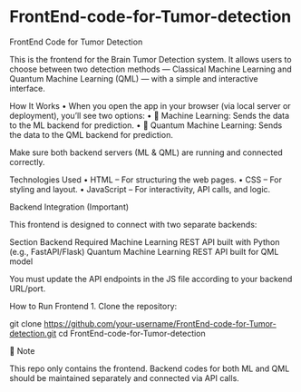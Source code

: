 # FrontEnd-code-for-Tumor-detection

FrontEnd Code for Tumor Detection

This is the frontend for the Brain Tumor Detection system. It allows users to choose between two detection methods — Classical Machine Learning and Quantum Machine Learning (QML) — with a simple and interactive interface.


 How It Works
	•	When you open the app in your browser (via local server or deployment), you’ll see two options:
	•	🔹 Machine Learning: Sends the data to the ML backend for prediction.
	•	🔹 Quantum Machine Learning: Sends the data to the QML backend for prediction.

Make sure both backend servers (ML & QML) are running and connected correctly.

Technologies Used
	•	HTML – For structuring the web pages.
	•	CSS – For styling and layout.
	•	JavaScript – For interactivity, API calls, and logic.

 Backend Integration (Important)

This frontend is designed to connect with two separate backends:

Section	Backend Required
Machine Learning	REST API built with Python (e.g., FastAPI/Flask)
Quantum Machine Learning	REST API built for QML model

You must update the API endpoints in the JS file according to your backend URL/port.

How to Run Frontend
	1.	Clone the repository:

git clone https://github.com/your-username/FrontEnd-code-for-Tumor-detection.git
cd FrontEnd-code-for-Tumor-detection


📌 Note

This repo only contains the frontend. Backend codes for both ML and QML should be maintained separately and connected via API calls.
